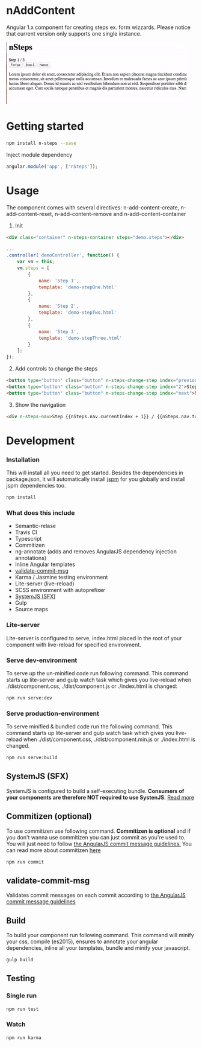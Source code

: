 # nAddContent
Angular 1.x component for creating steps ex. form wizzards. 
Please notice that current version only supports one single instance.

![Screencapture GIF](https://raw.githubusercontent.com/nodes-frontend/nSteps/master/demo.gif)

# Getting started
```bash
npm install n-steps --save
```
Inject module dependency

```js
angular.module('app', ['nSteps']);
```

# Usage
The component comes with several directives: n-add-content-create, n-add-content-reset, n-add-content-remove and n-add-content-container 
1) Init 
```html
<div class="container" n-steps-container steps="demo.steps"></div>
```
```js
...
.controller('demoController', function() {
    var vm = this;
    vm.steps = [
        {
            name: 'Step 1',
            template: 'demo-stepOne.html'
        },
        {
            name: 'Step 2',
            template: 'demo-stepTwo.html'
        },
        {
            name: 'Step 3',
            template: 'demo-stepThree.html'
        }
    ];
});
```
2) Add controls to change the steps
```html
<button type="button" class="button" n-steps-change-step index="previous">Forrige</button>
<button type="button" class="button" n-steps-change-step index="2">Step 3</button>
<button type="button" class="button" n-steps-change-step index="next">Næste</button>
```

3) Show the navigation
```html
<div n-steps-nav>Step {{nSteps.nav.currentIndex + 1}} / {{nSteps.nav.totalSteps}}</div>
```

# Development

### Installation
This will install all you need to get started. Besides the dependencies in package.json, it will automatically install [jspm](http://jspm.io/) for you globally and install jspm dependencies too.  
```bash
npm install
```

### What does this include
  * Semantic-relase
  * Travis CI
  * Typescript
  * Commitizen
  * ng-annotate (adds and removes AngularJS dependency injection annotations)
  * Inline Angular templates
  * [validate-commit-msg](https://github.com/Frikki/validate-commit-message)
  * Karma / Jasmine testing environment
  * Lite-server (live-reload)
  * SCSS environment with autoprefixer
  * [SystemJS (SFX)](https://github.com/systemjs/builder#self-executing-sfx-bundles)
  * Gulp
  * Source maps

### Lite-server
Lite-server is configured to serve, index.html placed in the root of your component with live-reload for specified environment.
### Serve dev-environment
To serve up the un-minified code run following command. This command starts up lite-server and gulp watch task which gives you live-reload when ./dist/component.css, ./dist/component.js or ./index.html is changed:

```bash
npm run serve:dev
```
### Serve production-environment
To serve minified & bundled code run the following command. This command starts up lite-server and gulp watch task which gives you live-reload when ./dist/component.css, ./dist/component.min.js or ./index.html is changed.

```bash
npm run serve:build
```
## SystemJS (SFX)
SystemJS is configured to build a self-executing bundle. **Consumers of your components are therefore NOT required to use SystenJS.** [Read more](https://github.com/systemjs/builder#self-executing-sfx-bundles)
## Commitizen (optional)
To use commitizen use following command. **Commitizen is optional** and if you don't wanna use commitizen you can just commit as you're used to. You will just need to follow [the AngularJS commit message guidelines.](https://docs.google.com/document/d/1rk04jEuGfk9kYzfqCuOlPTSJw3hEDZJTBN5E5f1SALo)
You can read more about commitizen [here](https://commitizen.github.io/cz-cli/)

```bash
npm run commit
```
## validate-commit-msg
Validates commit messages on each commit according to [the AngularJS commit message guidelines](https://docs.google.com/document/d/1rk04jEuGfk9kYzfqCuOlPTSJw3hEDZJTBN5E5f1SALo)
## Build
To build your component run following command. This command will minify your css, compile (es2015), ensures to annotate your angular dependencies, inline all your templates, bundle and minify your javascript.

```bash
gulp build
```
## Testing

### Single run
```bash
npm run test
```
### Watch
```bash
npm run karma
```